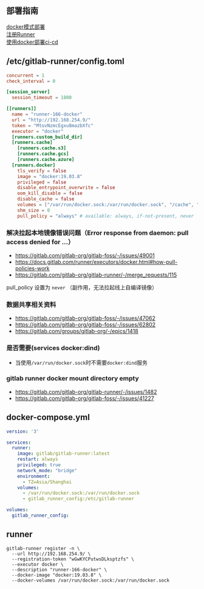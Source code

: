 ## 部署指南
[docker模式部署](https://docs.gitlab.com/runner/install/docker.html)  
[注册Runner](https://docs.gitlab.com/runner/register/index.html#docker)  
[使用docker部署ci-cd](https://docs.gitlab.com/ee/ci/docker/using_docker_build.html)  

## /etc/gitlab-runner/config.toml
```toml
concurrent = 1
check_interval = 0

[session_server]
  session_timeout = 1800

[[runners]]
  name = "runner-166-docker"
  url = "http://192.168.254.9/"
  token = "MtovNzmcEgxu8mazbXfc"
  executor = "docker"
  [runners.custom_build_dir]
  [runners.cache]
    [runners.cache.s3]
    [runners.cache.gcs]
    [runners.cache.azure]
  [runners.docker]
    tls_verify = false
    image = "docker:19.03.8"
    privileged = false
    disable_entrypoint_overwrite = false
    oom_kill_disable = false
    disable_cache = false
    volumes = ["/var/run/docker.sock:/var/run/docker.sock", "/cache", "/builds:/builds"]
    shm_size = 0
    pull_policy = "always" # available: always, if-not-present, never
```

### 解决拉起本地镜像错误问题（Error response from daemon: pull access denied for ...）

- https://gitlab.com/gitlab-org/gitlab-foss/-/issues/49001  
- https://docs.gitlab.com/runner/executors/docker.html#how-pull-policies-work
- https://gitlab.com/gitlab-org/gitlab-runner/-/merge_requests/115  

pull_policy 设置为 `never` （副作用，无法拉起线上自编译镜像）

### 数据共享相关资料

- https://gitlab.com/gitlab-org/gitlab-foss/-/issues/47062  
- https://gitlab.com/gitlab-org/gitlab-foss/-/issues/62802
- https://gitlab.com/groups/gitlab-org/-/epics/1418  

### 是否需要(services docker:dind)

- 当使用`/var/run/docker.sock`时不需要`docker:dind`服务

### gitlab runner docker mount directory empty

- https://gitlab.com/gitlab-org/gitlab-runner/-/issues/1482
- https://gitlab.com/gitlab-org/gitlab-foss/-/issues/41227

## docker-compose.yml
```yaml
version: '3'

services:
  runner:
    image: gitlab/gitlab-runner:latest
    restart: always
    privileged: true
    network_mode: "bridge"
    environment:
      - TZ=Asia/Shanghai
    volumes:
      - /var/run/docker.sock:/var/run/docker.sock
      - gitlab_runner_config:/etc/gitlab-runner

volumes:
  gitlab_runner_config:
```

## runner
```shell
gitlab-runner register -n \
  --url http://192.168.254.9/ \
  --registration-token "wGwKYCPutwsDLksptzfs" \
  --executor docker \
  --description "runner-166-docker" \
  --docker-image "docker:19.03.8" \
  --docker-volumes /var/run/docker.sock:/var/run/docker.sock
```